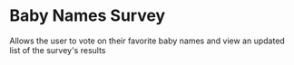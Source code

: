 # Baby Names Survey

Allows the user to vote on their favorite baby names and view an updated list of the survey's results